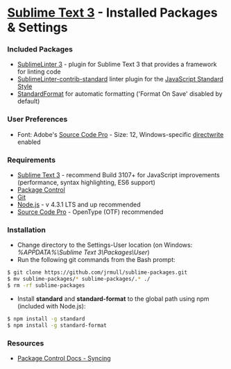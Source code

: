 # [Sublime Text 3] - Installed Packages & Settings

### Included Packages
  - [SublimeLinter 3] - plugin for Sublime Text 3 that provides a framework for linting code
  - [SublimeLinter-contrib-standard] linter plugin for the [JavaScript Standard Style]
  - [StandardFormat] for automatic formatting ('Format On Save' disabled by default)

### User Preferences
  - Font: Adobe's [Source Code Pro] - Size: 12, Windows-specific [directwrite] enabled

### Requirements

  - [Sublime Text 3] - recommend Build 3107+ for JavaScript improvements (performance, syntax highlighting, ES6 support)
  - [Package Control]
  - [Git]
  - [Node.js] - v 4.3.1 LTS and up recommended
  - [Source Code Pro] - OpenType (OTF) recommended

### Installation
  - Change directory to the Settings-User location (on Windows: *%APPDATA%\Sublime Text 3\Packages\User*)
  - Run the following git commands from the Bash prompt:

```sh
$ git clone https://github.com/jrmull/sublime-packages.git
$ mv sublime-packages/* sublime-packages/.* ./
$ rm -rf sublime-packages
```

  - Install **standard** and **standard-format** to the global path using npm (included with Node.js):

```sh
$ npm install -g standard
$ npm install -g standard-format
```

### Resources
  - [Package Control Docs - Syncing]


[directwrite]: <https://msdn.microsoft.com/en-us/library/windows/desktop/dd371554(v=vs.85).aspx>
[Git]: <https://git-scm.com/>
[JavaScript Standard Style]: <http://standardjs.com/>
[Node.js]: <https://nodejs.org>
[Package Control]: <https://packagecontrol.io/>
[Package Control Docs - Syncing]: <https://packagecontrol.io/docs/syncing>
[Source Code Pro]: <https://github.com/adobe-fonts/source-code-pro>
[StandardFormat]: <https://github.com/bcomnes/sublime-standard-format>
[SublimeLinter 3]: <http://www.sublimelinter.com/>
[SublimeLinter-contrib-standard]: <https://github.com/Flet/SublimeLinter-contrib-standard>
[Sublime Text 3]: <https://www.sublimetext.com/>
